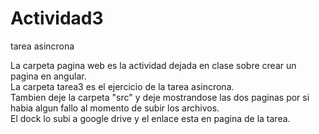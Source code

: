 # Actividad3
tarea asincrona

La carpeta pagina web es la actividad dejada en clase sobre crear un pagina en angular.
<br>
La carpeta tarea3 es el ejercicio de la tarea asincrona.<br>
Tambien deje la carpeta "src" y deje mostrandose las dos paginas por si habia algun fallo al momento de subir los archivos.<br>
El dock lo subi a google drive y el enlace esta en pagina de la tarea.
